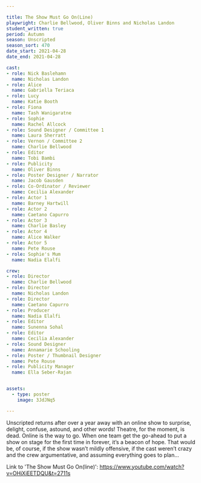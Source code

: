 ```yaml
---

title: The Show Must Go On(Line)
playwright: Charlie Bellwood, Oliver Binns and Nicholas Landon
student_written: true
period: Autumn
season: Unscripted
season_sort: 470
date_start: 2021-04-28
date_end: 2021-04-28

cast:
- role: Nick Baslehamn
  name: Nicholas Landon
- role: Alice
  name: Gabriella Teriaca
- role: Lucy
  name: Katie Booth
- role: Fiona
  name: Tash Wanigaratne
- role: Sophie
  name: Rachel Allcock
- role: Sound Designer / Committee 1
  name: Laura Sherratt
- role: Vernon / Committee 2
  name: Charlie Bellwood
- role: Editor 
  name: Tobi Bambi
- role: Publicity 
  name: Oliver Binns
- role: Poster Designer / Narrator
  name: Jacob Gausden
- role: Co-Ordinator / Reviewer
  name: Cecilia Alexander
- role: Actor 1
  name: Barney Hartwill
- role: Actor 2
  name: Caetano Capurro
- role: Actor 3
  name: Charlie Basley
- role: Actor 4
  name: Alice Walker
- role: Actor 5
  name: Pete Rouse
- role: Sophie's Mum
  name: Nadia Elalfi

crew:
- role: Director
  name: Charlie Bellwood
- role: Director 
  name: Nicholas Landon
- role: Director
  name: Caetano Capurro
- role: Producer
  name: Nadia Elalfi
- role: Editor
  name: Sunenna Sohal
- role: Editor
  name: Cecilia Alexander
- role: Sound Designer
  name: Annamarie Schooling
- role: Poster / Thumbnail Designer
  name: Pete Rouse
- role: Publicity Manager
  name: Ella Seber-Rajan


assets:
  - type: poster
    image: 3JdJNq5

---
```

Unscripted returns after over a year away with an online show to surprise, delight, confuse, astound, and other words! Theatre, for the moment, is dead. Online is the way to go. When one team get the go-ahead to put a show on stage for the first time in forever, it’s a beacon of hope. That would be, of course, if the show wasn’t mildly offensive, if the cast weren’t crazy and the crew argumentative, and assuming everything goes to plan...

Link to 'The Show Must Go On(line)': https://www.youtube.com/watch?v=OHjXiEETDQU&t=2711s

